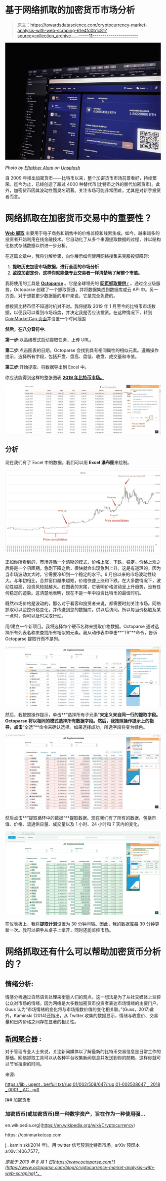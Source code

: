 # 基于网络抓取的加密货币市场分析

> 原文：<https://towardsdatascience.com/cryptocurrency-market-analysis-with-web-scraping-61e4fd0b1c81?source=collection_archive---------11----------------------->

![](img/85a7bd65ec29e518bdb3216db9bf41cb.png)

*Photo by* [*Eftakher Alam*](https://unsplash.com/@easiblu?utm_source=unsplash&utm_medium=referral&utm_content=creditCopyText) *on* [*Unsplash*](https://unsplash.com/search/photos/bitcoin?utm_source=unsplash&utm_medium=referral&utm_content=creditCopyText)

自 2009 年推出加密货币——比特币以来，整个加密货币市场前景看好，持续繁荣。迄今为止，已经创造了超过 4000 种替代币(比特币之外的替代加密货币)。此外，加密货币因其波动性而臭名昭著。关注市场可能非常困难，尤其是对新手投资者而言。

# **网络抓取在加密货币交易中的重要性？**

[**Web 抓取**](https://www.octoparse.com/) 主要用于电子商务和销售中的价格监控和线索生成。如今，越来越多的投资者开始利用在线金融技术。它自动化了从多个来源提取数据的过程，并以结构化格式存储数据以供进一步分析。

在这篇文章中，我将分解步骤，向你展示如何使用网络搜集来克服投资障碍:

1.  **提取历史加密市场数据，进行全面的市场分析**
2.  **监控加密定价，这样你就能像专业交易者一样清楚地了解整个市值。**

我将使用的工具是 [**Octoparse**](https://www.octoparse.com/) 。它是全球领先的 [**网页抓取提供** r](https://www.octoparse.com/) 。通过企业级服务，Octoparse 创建了一个抓取管道，并将数据集成到数据库或云 API 中。另一方面，对于想要更少数据量的用户来说，它是完全免费的。

想投资比特币但不知道时机对不对。我将提取 2019 年 1 月至今的比特币市场数据，以便我可以看到市场趋势，并决定我是否应该投资。在这种情况下，转到 [CoinMarketCap 页面](https://coinmarketcap.com/)并设置一个时间范围

**然后，在八分音符中:**

**第一步**:以高级模式启动提取任务，上传 URL。

**第二步**:点击图表的日期。Octoparse 会找到具有相同属性的相似元素。遵循操作提示，选择所有字段，包括开盘、盘高、盘低、收盘、成交量和市值。

**第三步**:开始提取，将数据导出到 Excel 中。

你应该能得到这样的整张图表:[**2019 年比特币市场。**](https://docs.google.com/spreadsheets/d/1RgdRY1NZmtNbV9RbDnLB_qTw8ZX0A_HA8iCEztqGuFY/edit?usp=sharing)

![](img/1b1878fce9e0529a612670e08b58e616.png)

## **分析**

现在我们有了 Excel 中的数据。我们可以用 **Excel 瀑布图**来绘制。

![](img/390ac21c6cef9625ef95bdacde6a9dd3.png)

正如你所看到的，市场遵循一个清晰的模式，价格上涨，下跌，稳定。价格上涨之后将是一个巩固期。急剧下降之后，很快就会出现急剧上升。这是有道理的，因为当市场波动太大时，它需要冷却到一个稳定的水平。6 月份以来的市场波动性较大。与年初相比，合并窗口越来越短，价格快速上涨和下跌。在大多数情况下，波动性越高，投资风险就越大。在图表的末尾，它表明价格波动呈上升趋势，没有任何稳定的迹象。这清楚地表明，现在不是一年中投资比特币的最佳时机。

既然市场价格是波动的，那么对于看客和投资者来说，都需要时刻关注市场。网络抓取可以监控价格变化，并传送到您的数据库，供以后访问。所以每当价格触及某一点时，你可以及时采取行动。

用/建立一个新项目。我将选择每个硬币名称来提取价格数据。Octoparse 通过选择所有列表名称来查找所有相似的元素。我从动作表中单击**“TR”**命令，告诉 Octoparse 提取行而不是列。

![](img/150cc8d8591c2061fa2fded0749b4e28.png)

然后，我按照操作提示，单击**“选择所有子元素”**来定义来自同一行的提取字段。Octoparse 将以相同的模式选择所有数据字段。然后，我按照操作提示上的指导，点击**“全选”**命令来确认选择。如果选择成功，所选字段将变为绿色。

![](img/8c8ecaec476e66b50aa61e101d8e936a.png)

然后点击**“提取循环中的数据”**提取数据。现在我们有了所有的数据，包括市值、价格、流通供应量、成交量以及 1 小时、24 小时和 7 天内的变化。

![](img/8e5d0997e81b641b5ca768c1ea139042.png)

在仪表板上，我将**提取计划**设置为 30 分钟间隔。因此，我的数据库每 30 分钟更新一次。我可以把手从桌子上拿开，同时还能监控市场。

# **网络抓取还有什么可以帮助加密货币分析的？**

## **情绪分析:**

情感分析通过自然语言处理来衡量人们的观点。这一想法是为了从社交媒体上监控公众对市场的情绪，因为网络是大多数加密货币投资者表达市场情绪的主要门户。Guus 认为“市场情绪的变化将与市场指数价值的变化相关联。”(Guss，2017)此外，Kaminski (2014)还指出，从 Twitter 收集的数据显示，情绪与收盘价、交易量和日内价格之间存在显著的相关性。

## [**新闻聚合器**](https://www.octoparse.com/blog/how-web-scraping-for-content-curation-works) **:**

对于管理专业人士来说，关注新闻媒体以了解最新的比特币交易信息是日常工作的基础。网络抓取工具可以从各种平台收集新闻信息并发送到你的邮箱，这样你就可以节省搜索的时间。

来源:

[https://lib . ugent . be/full txt/rug 01/002/508/647/rug 01-002508647 _ 2018 _ 0001 _ AC . pdf](https://lib.ugent.be/fulltxt/RUG01/002/508/647/RUG01-002508647_2018_0001_AC.pdf)

[](https://en.wikipedia.org/wiki/Cryptocurrency) [## 加密货币

### 加密货币(或加密货币)是一种数字资产，旨在作为一种使用强…

en.wikipedia.org](https://en.wikipedia.org/wiki/Cryptocurrency) 

https: //coinmarketcap.com

j . kamin ski(2014 年)。用 twitter 信号预测比特币市场。arXiv 预印本 arXiv:1406.7577。

*原载于 2019 年 8 月 1 日*[*https://www.octoparse.com*](https://www.octoparse.com/blog/cryptocurrency-market-analysis-with-web-scraping)*。*